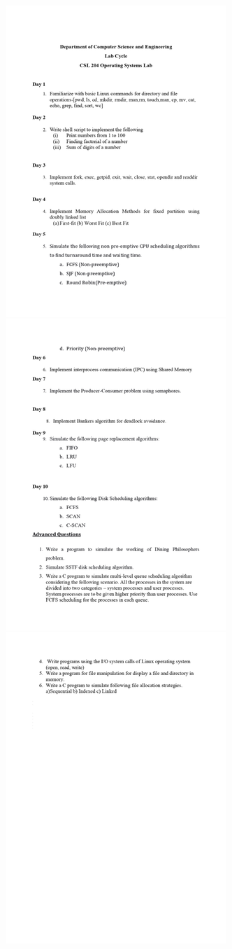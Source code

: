  ![lab_cycle_page_1](lab_cycle/lab_cycle_1.jpg)
 ![lab_cycle_page_2](lab_cycle/lab_cycle_2.jpg)
 ![lab_cycle_page_3](lab_cycle/lab_cycle_3.jpg)
